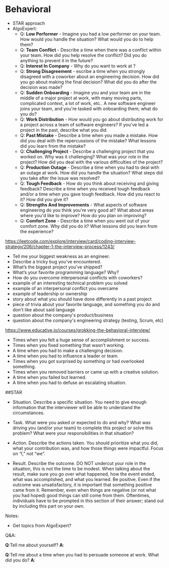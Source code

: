 # Behavioral
* STAR approach
* AlgoExpert:
  * Q: **Low Performer** - Imagine you had a low performer on your team. How would you handle the situation? What would you do to help them?
  * Q: **Team Conflict** - Describe a time when there was a conflict within your team. How did you help resolve the conflict? Did you do anything to prevent it in the future?
  * Q: **Interest In Company** - Why do you want to work at <company-name>?
  * Q: **Strong Disagreement** - escribe a time when you strongly disagreed with a coworker about an engineering decision. How did you go about making the final decision? What did you do after the decision was made?
  * Q: **Sudden Onboarding** - Imagine you and your team are in the middle of a major project at work, with many moving parts, complicated context, a lot of work, etc.. A new software engineer joins your team, and you're tasked with onboarding them; what do you do?
  * Q: **Work Distribution** - How would you go about distributing work for a project across a team of software engineers? If you've led a project in the past, describe what you did.
  * Q: **Past Mistake** - Describe a time when you made a mistake. How did you deal with the repercussions of the mistake? What lessons did you learn from the mistake?
  * Q: **Challenging Project** - Describe a challenging project that you worked on. Why was it challenging? What was your role in the project? How did you deal with the various difficulties of the project?
  * Q: **Production Outage** - Describe a time when you had to deal with an outage at work. How did you handle the situation? What steps did you take after the issue was resolved?
  * Q: **Tough Feedback** - How do you think about receiving and giving feedback? Describe a time when you received tough feedback and/or a time when you gave tough feedback. How did you react to it? How did you give it?
  * Q: **Strengths And Improvements** - What aspects of software engineering do you think you're very good at? What about areas where you'd like to improve? How do you plan on improving?
  * Q: **Comfort Zone** - Describe a time when you went out of your comfort zone. Why did you do it? What lessons did you learn from the experience?

https://leetcode.com/explore/interview/card/coding-interview-strategy/206/chapter-1-the-interview-process/1243/
* Tell me your biggest weakness as an engineer.
* Describe a tricky bug you’ve encountered.
* What’s the biggest project you’ve shipped?
* What’s your favorite programming language? Why?
* How do you overcome interpersonal conflicts with coworkers?
* example of an interesting technical problem you solved
* example of an interpersonal conflict you overcame
* example of leadership or ownership
* story about what you should have done differently in a past project
* piece of trivia about your favorite language, and something you do and don't like about said language
* question about the company's product/business
* question about the company's engineering strategy (testing, Scrum, etc)

https://www.educative.io/courses/grokking-the-behavioral-interview/

* Times when you felt a huge sense of accomplishment or success.
* Times when you fixed something that wasn’t working.
* A time when you had to make a challenging decision.
* A time when you had to influence a leader or team.
* Times when you got surprised by something or had overlooked something.
* Times when you removed barriers or came up with a creative solution.
* A time when you failed but learned.
* A time when you had to defuse​ an escalating situation.

##STAR
* Situation. Describe a specific situation. You need to give enough information that the interviewer will be able to understand the circumstances.

* Task. What were you asked or expected to do and why? What was driving you (and/or your team) to complete this project or solve this problem? What were your responsibilities in that situation?

* Action. Describe the actions taken. You should prioritize what you did, what your contribution was, and how those things were impactful. Focus on “I," not “we”.

* Result. Describe the outcome. DO NOT undercut your role in the situation, this is not the time to be modest. When talking about the result, make sure you go over what happened, how the event ended, what was accomplished, and what you learned. Be positive. Even if the outcome was unsatisfactory, it is important that something positive came from it. Remember, even when things are negative (or not what you had hoped) good things can still come from them. Oftentimes, individuals have to be prompted in this section of their answer; stand out by including this part on your own.

Notes:
* Get topics from AlgoExpert?


Q&A:

**Q**:Tell me about yourself?
**A**: 

**Q**:Tell me about a time when you had to persuade someone at work. What did you do?
**A**:  